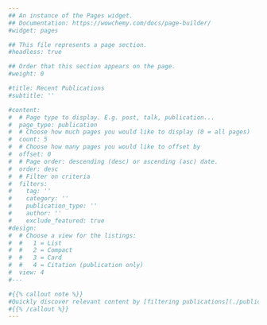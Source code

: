```yaml
---
## An instance of the Pages widget.
## Documentation: https://wowchemy.com/docs/page-builder/
#widget: pages

## This file represents a page section.
#headless: true

## Order that this section appears on the page.
#weight: 0

#title: Recent Publications
#subtitle: ''

#content:
#  # Page type to display. E.g. post, talk, publication...
#  page_type: publication
#  # Choose how much pages you would like to display (0 = all pages)
#  count: 5
#  # Choose how many pages you would like to offset by
#  offset: 0
#  # Page order: descending (desc) or ascending (asc) date.
#  order: desc
#  # Filter on criteria
#  filters:
#    tag: ''
#    category: ''
#    publication_type: ''
#    author: ''
#    exclude_featured: true
#design:
#  # Choose a view for the listings:
#  #   1 = List
#  #   2 = Compact
#  #   3 = Card
#  #   4 = Citation (publication only)
#  view: 4
#---

#{{% callout note %}}
#Quickly discover relevant content by [filtering publications](./publication/).
#{{% /callout %}}
---
```

